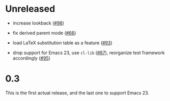 # Unreleased

- increase lookback ([#98](https://github.com/JuliaEditorSupport/julia-emacs/pull/98))

- fix derived parent mode ([#66](https://github.com/JuliaEditorSupport/julia-emacs/pull/66))

- load LaTeX substitution table as a feature ([#93](https://github.com/JuliaEditorSupport/julia-emacs/pull/93))

- drop support for Emacs 23, use `cl-lib` ([#87](https://github.com/JuliaEditorSupport/julia-emacs/pull/87)), reorganize test framework accordingly ([#95](https://github.com/JuliaEditorSupport/julia-emacs/pull/95))

# 0.3

This is the first actual release, and the last one to support Emacs 23.
